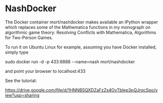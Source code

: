 # NashDocker

The Docker container mort/nashdocker makes available an IPython wrapper which replaces some of the Mathematica functions in my  monograph on algorithmic game theory: Resolving Conflicts with Mathematica, Algorithms for Two-Person Games.

To run it on Ubuntu Linux for example, assuming you have Docker installed, simply type

sudo docker run -d -p 433:8888 --name=nash mort/nashdocker

and point your browser to localhost:433	

See the tutorial:

https://drive.google.com/file/d/1HNNBSQXDZaFzZs4OvTblep3pQJrqcSpo/view?usp=sharing
